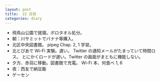 ```yaml
---
layout: post
title:  22 日目
categories: diary
---
```


* 飛鳥山公園で就寝。ボロタオル処分。
* 朝：川サミットでバナナ等購入。
* 北区中央図書館。
  pipeg Chap. 2, 1 学習。
* 北とぴあで Wi-Fi 実験。遅い。
  Twitter の通知メールがたまっていて時間ロス。
  とにかくロードが遅い。Twitter の画面がまともに機能しない。
* 夕方、赤羽に移動。図書館で充電。
  Wi-Fi 本、何食べ 1, 6
* 夜：西友で納豆飯
* ゲーセン
